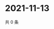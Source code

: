 # 2021-11-13

共 0 条

<!-- BEGIN WEIBO -->
<!-- 最后更新时间 Sat Nov 13 2021 08:47:12 GMT+0800 (China Standard Time) -->

<!-- END WEIBO -->
